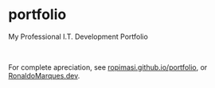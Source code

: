 # portfolio
My  Professional  I.T.  Development  Portfolio  
  
&nbsp;  
  
For complete apreciation, see [ropimasi.github.io/portfolio](https://ropimasi.github.io/portfolio), or [RonaldoMarques.dev](https://ronaldomarques.dev).  
  
&nbsp;  
